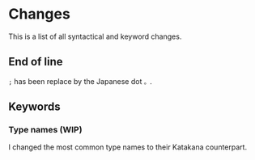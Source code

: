 # Changes
This is a list of all syntactical and keyword changes.

## End of line
```;``` has been replace by the Japanese dot ```。```.

## Keywords

### Type names (WIP)
I changed the most common type names to their Katakana counterpart.